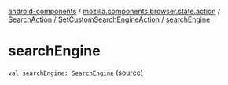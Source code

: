 [android-components](../../../index.md) / [mozilla.components.browser.state.action](../../index.md) / [SearchAction](../index.md) / [SetCustomSearchEngineAction](index.md) / [searchEngine](./search-engine.md)

# searchEngine

`val searchEngine: `[`SearchEngine`](../../../mozilla.components.browser.state.search/-search-engine/index.md) [(source)](https://github.com/mozilla-mobile/android-components/blob/master/components/browser/state/src/main/java/mozilla/components/browser/state/action/BrowserAction.kt#L763)